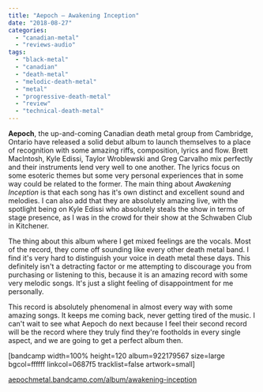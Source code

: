 ```yaml
---
title: "Aepoch – Awakening Inception"
date: "2018-08-27"
categories: 
  - "canadian-metal"
  - "reviews-audio"
tags: 
  - "black-metal"
  - "canadian"
  - "death-metal"
  - "melodic-death-metal"
  - "metal"
  - "progressive-death-metal"
  - "review"
  - "technical-death-metal"
---
```


**Aepoch**, the up-and-coming Canadian death metal group from Cambridge, Ontario have released a solid debut album to launch themselves to a place of recognition with some amazing riffs, composition, lyrics and flow. Brett MacIntosh, Kyle Edissi, Taylor Wroblewski and Greg Carvalho mix perfectly and their instruments lend very well to one another. The lyrics focus on some esoteric themes but some very personal experiences that in some way could be related to the former. The main thing about _Awakening Inception_ is that each song has it's own distinct and excellent sound and melodies. I can also add that they are absolutely amazing live, with the spotlight being on Kyle Edissi who absolutely steals the show in terms of stage presence, as I was in the crowd for their show at the Schwaben Club in Kitchener.

The thing about this album where I get mixed feelings are the vocals. Most of the record, they come off sounding like every other death metal band. I find it's very hard to distinguish your voice in death metal these days. This definitely isn't a detracting factor or me attempting to discourage you from purchasing or listening to this, because it is an amazing record with some very melodic songs. It's just a slight feeling of disappointment for me personally.

This record is absolutely phenomenal in almost every way with some amazing songs. It keeps me coming back, never getting tired of the music. I can't wait to see what Aepoch do next because I feel their second record will be the record where they truly find they're footholds in every single aspect, and we are going to get a perfect album then.

\[bandcamp width=100% height=120 album=922179567 size=large bgcol=ffffff linkcol=0687f5 tracklist=false artwork=small\]

[aepochmetal.bandcamp.com/album/awakening-inception](https://aepochmetal.bandcamp.com/album/awakening-inception)
